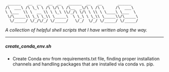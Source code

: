 ```
 ______   __  __   __  __   ______  __   __       ______    
/\  ___\ /\ \_\ \ /\ \/\ \ /\__  _\/\ \ /\ \     /\  ___\   
\ \___  \\ \  __ \\ \ \_\ \\/_/\ \/\ \ \\ \ \____\ \___  \  
 \/\_____\\ \_\ \_\\ \_____\  \ \_\ \ \_\\ \_____\\/\_____\ 
  \/_____/ \/_/\/_/ \/_____/   \/_/  \/_/ \/_____/ \/_____/  
```                                                   

*A collection of helpful shell scripts that I have written along the way.*

-----

##### create_conda_env.sh
- Create Conda env from requirements.txt file, finding proper installation channels and handling packages that are installed via conda vs. pip.
